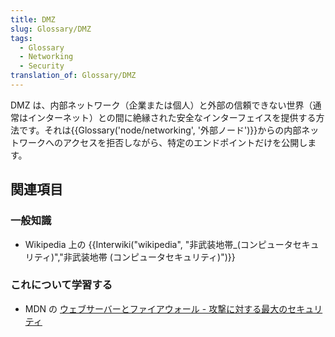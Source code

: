```yaml
---
title: DMZ
slug: Glossary/DMZ
tags:
  - Glossary
  - Networking
  - Security
translation_of: Glossary/DMZ
---
```

DMZ は、内部ネットワーク（企業または個人）と外部の信頼できない世界（通常はインターネット）との間に絶縁された安全なインターフェイスを提供する方法です。それは{{Glossary('node/networking', '外部ノード')}}からの内部ネットワークへのアクセスを拒否しながら、特定のエンドポイントだけを公開します。

## 関連項目

### 一般知識

- Wikipedia 上の {{Interwiki("wikipedia", "非武装地帯_(コンピュータセキュリティ)","非武装地帯 (コンピュータセキュリティ)")}}

### これについて学習する

- MDN の [ウェブサーバーとファイアウォール - 攻撃に対する最大のセキュリティ](/ja/docs/Learn/Drafts/website)
